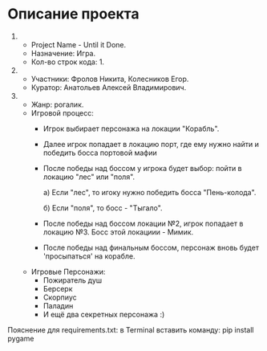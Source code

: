 # Описание проекта

1)
    - Project Name - Until it Done.
    - Назначение: Игра.
    - Кол-во строк кода: 1.
2)
    - Участники: Фролов Никита, Колесников Егор.
    - Куратор: Анатольев Алексей Владимирович.
3)
    - Жанр: рогалик.
    - Игровой процесс:
        * Игрок выбирает персонажа на локации "Корабль".
        * Далее игрок попадает в локацию порт, где ему нужно найти и победить босса портовой мафии
        * После победы над боссом у игрока будет выбор: пойти в локацию "лес" или "поля".

          а) Если "лес", то игоку нужно победить босса "Пень-колода".

          б) Если "поля", то босс - "Тыгало".
        * После победы над боссом локации №2, игрок попадает в локацию №3. Босс этой локациии - Мимик.
        * После победы над финальным боссом, персонаж вновь будет 'просыпаться' на корабле.
    - Игровые Персонажи:
        * Пожиратель душ
        * Берсерк
        * Скорпиус
        * Паладин
        * И ещё два секретных персонажа :)


Пояснение для requirements.txt: в Terminal вставить команду: pip install pygame
